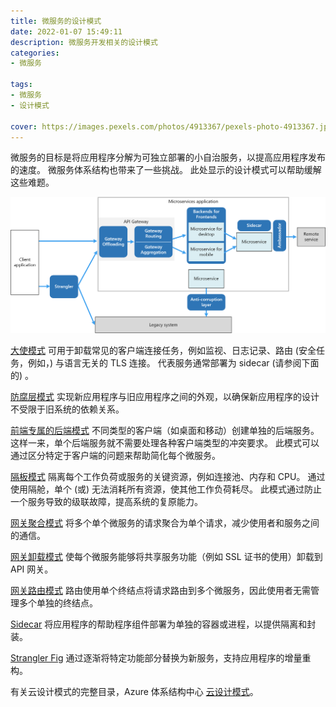 ```yaml
---
title: 微服务的设计模式
date: 2022-01-07 15:49:11
description: 微服务开发相关的设计模式
categories:
- 微服务

tags:
- 微服务
- 设计模式

cover: https://images.pexels.com/photos/4913367/pexels-photo-4913367.jpeg
---
```


微服务的目标是将应用程序分解为可独立部署的小自治服务，以提高应用程序发布的速度。 微服务体系结构也带来了一些挑战。 此处显示的设计模式可以帮助缓解这些难题。

![微服务设计模式](./Design-patterns-for-microservices/microservices-patterns.png)

[大使模式](https://docs.microsoft.com/en-us/azure/architecture/patterns/ambassador) 可用于卸载常见的客户端连接任务，例如监视、日志记录、路由 (安全任务，例如，) 与语言无关的 TLS 连接。 代表服务通常部署为 sidecar (请参阅下面的) 。

[防腐层模式](https://docs.microsoft.com/en-us/azure/architecture/patterns/anti-corruption-layer) 实现新应用程序与旧应用程序之间的外观，以确保新应用程序的设计不受限于旧系统的依赖关系。

[前端专属的后端模式](https://docs.microsoft.com/en-us/azure/architecture/patterns/backends-for-frontends) 不同类型的客户端（如桌面和移动）创建单独的后端服务。 这样一来，单个后端服务就不需要处理各种客户端类型的冲突要求。 此模式可以通过区分特定于客户端的问题来帮助简化每个微服务。

[隔板模式](https://docs.microsoft.com/en-us/azure/architecture/patterns/bulkhead) 隔离每个工作负荷或服务的关键资源，例如连接池、内存和 CPU。 通过使用隔舱，单个 (或) 无法消耗所有资源，使其他工作负荷耗尽。 此模式通过防止一个服务导致的级联故障，提高系统的复原能力。

[网关聚合模式](https://docs.microsoft.com/en-us/azure/architecture/patterns/gateway-aggregation) 将多个单个微服务的请求聚合为单个请求，减少使用者和服务之间的通信。

[网关卸载模式](https://docs.microsoft.com/en-us/azure/architecture/patterns/gateway-aggregation) 使每个微服务能够将共享服务功能（例如 SSL 证书的使用）卸载到 API 网关。

[网关路由模式](https://docs.microsoft.com/en-us/azure/architecture/patterns/gateway-routing) 路由使用单个终结点将请求路由到多个微服务，因此使用者无需管理多个单独的终结点。

[Sidecar](https://docs.microsoft.com/en-us/azure/architecture/patterns/sidecar) 将应用程序的帮助程序组件部署为单独的容器或进程，以提供隔离和封装。

[Strangler Fig](https://docs.microsoft.com/en-us/azure/architecture/patterns/strangler-fig) 通过逐渐将特定功能部分替换为新服务，支持应用程序的增量重构。

有关云设计模式的完整目录，Azure 体系结构中心 [云设计模式](https://docs.microsoft.com/en-us/azure/architecture/patterns/)。
